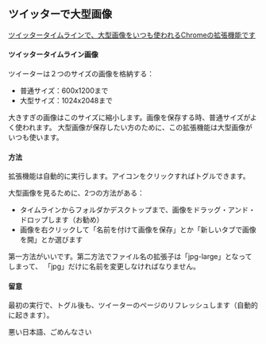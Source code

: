 ## ツイッターで大型画像
[ツイッタータイムラインで、大型画像をいつも使われるChromeの拡張機能です](https://chrome.google.com/webstore/detail/twitter-large-images/jajkeadlaiibpkpnnihopfalndpfioag?hl=ja)

#### ツイッタータイムライン画像
ツイーターは２つのサイズの画像を格納する：
- 普通サイズ：600x1200まで
- 大型サイズ：1024x2048まで

大きすぎの画像はこのサイズに縮小します。画像を保存する時、普通サイズがよく使われます。
大型画像が保存したい方のために、この拡張機能は大型画像がいつも使います。

#### 方法

拡張機能は自動的に実行します。アイコンをクリックすればトグルできます。

大型画像を見るために、2つの方法がある：
* タイムラインからフォルダかデスクトップまで、画像をドラッグ・アンド・ドロップします（お勧め）
* 画像を右クリックして「名前を付けて画像を保存」とか「新しいタブで画像を開」とか選びます

第一方法がいいです。第二方法でファイル名の拡張子は「jpg-large」となってしまって、
「jpg」だけに名前を変更しなければなりません。

#### 留意
最初の実行で、トグル後も、ツイーターのページのリフレッシュします（自動的に起きます）。

悪い日本語、ごめんなさい